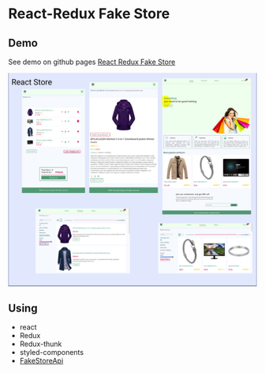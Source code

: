 # React-Redux Fake Store 

## Demo
See demo on github pages
[React Redux Fake Store](https://kamalheydari.github.io/react-redux-fake-store/)

![demo](demo.jpg)

## Using

- react
- Redux
- Redux-thunk
- styled-components
- [FakeStoreApi](https://fakestoreapi.com/)
